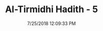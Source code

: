 ---
title        : "Al-Tirmidhi Hadith - 5"
date         : 7/25/2018 12:09:33 PM
draft        : false
type         : "hadith"
layout       : "hadith"
BookCode     : "TIR"
HadithNumber : "5"
tags  :  ["Mu'adh ibn Jabal"]
---